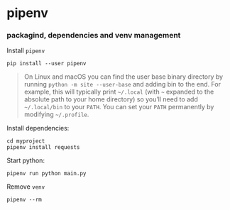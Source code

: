 # pipenv

### packagind, dependencies and venv management

Install `pipenv`

    pip install --user pipenv

> On Linux and macOS you can find the user base binary directory by running `python -m site --user-base` and adding bin to the end. For example, this will typically print `~/.local` (with `~` expanded to the absolute path to your home directory) so you’ll need to add `~/.local/bin` to your `PATH`. You can set your `PATH` permanently by modifying `~/.profile`.

Install dependencies:

    cd myproject
    pipenv install requests

Start python:

    pipenv run python main.py

Remove `venv`

    pipenv --rm
